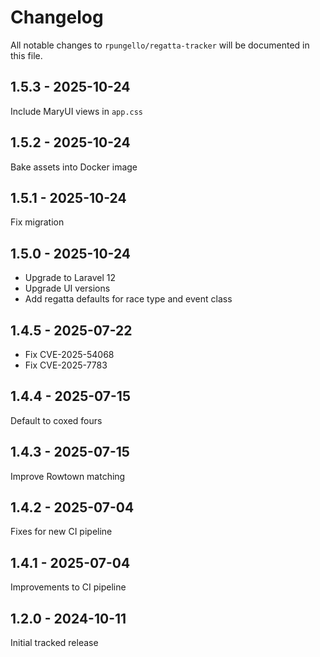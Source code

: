 # Changelog

All notable changes to `rpungello/regatta-tracker` will be documented in this file.

## 1.5.3 - 2025-10-24

Include MaryUI views in `app.css`

## 1.5.2 - 2025-10-24

Bake assets into Docker image

## 1.5.1 - 2025-10-24

Fix migration

## 1.5.0 - 2025-10-24

- Upgrade to Laravel 12
- Upgrade UI versions
- Add regatta defaults for race type and event class

## 1.4.5 - 2025-07-22

- Fix CVE-2025-54068
- Fix CVE-2025-7783

## 1.4.4 - 2025-07-15

Default to coxed fours

## 1.4.3 - 2025-07-15

Improve Rowtown matching

## 1.4.2 - 2025-07-04

Fixes for new CI pipeline

## 1.4.1 - 2025-07-04

Improvements to CI pipeline

## 1.2.0 - 2024-10-11

Initial tracked release
